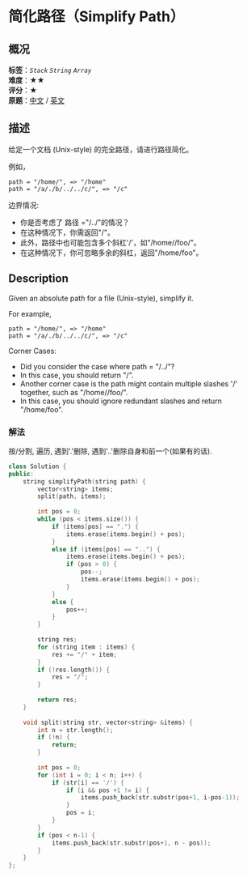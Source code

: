 # 简化路径（Simplify Path）
## 概况
**标签**：*`Stack`*  *`String`*  *`Array`*<br>
**难度**：★★<br>
**评分**：★<br>
**原题**：[中文](https://leetcode-cn.com/problems/simplify-path) / [英文](https://leetcode.com/problems/simplify-path)

## 描述
给定一个文档 (Unix-style) 的完全路径，请进行路径简化。

例如，
```
path = "/home/", => "/home"
path = "/a/./b/../../c/", => "/c"
```

边界情况:

- 你是否考虑了 路径 ="/../"的情况？
- 在这种情况下，你需返回"/"。
- 此外，路径中也可能包含多个斜杠&#39;/&#39;，如"/home//foo/"。
- 在这种情况下，你可忽略多余的斜杠，返回"/home/foo"。

## Description
Given an absolute path for a file (Unix-style), simplify it.

For example,
```
path = "/home/", => "/home"
path = "/a/./b/../../c/", => "/c"
```

Corner Cases:

- Did you consider the case where path = "/../"?
- In this case, you should return "/".
- Another corner case is the path might contain multiple slashes &#39;/&#39; together, such as 
 "/home//foo/".
- In this case, you should ignore redundant slashes and return "/home/foo".


### 解法
按/分割, 遍历, 遇到'.'删除, 遇到'..'删除自身和前一个(如果有的话).
```c++
class Solution {
public:
    string simplifyPath(string path) {
        vector<string> items;
        split(path, items);
        
        int pos = 0;
        while (pos < items.size()) {
            if (items[pos] == ".") {
                items.erase(items.begin() + pos);
            }
            else if (items[pos] == "..") {
                items.erase(items.begin() + pos);
                if (pos > 0) {
                    pos--;
                    items.erase(items.begin() + pos);
                }
            }
            else {
                pos++;
            }
        }
        
        string res;
        for (string item : items) {
            res += "/" + item;
        }
        if (!res.length()) {
            res = "/";
        }
        
        return res;
    }
    
    void split(string str, vector<string> &items) {
        int n = str.length();
        if (!n) {
            return;
        }
        
        int pos = 0;
        for (int i = 0; i < n; i++) {
            if (str[i] == '/') {
                if (i && pos +1 != i) {
                    items.push_back(str.substr(pos+1, i-pos-1));
                }
                pos = i;
            }
        }
        if (pos < n-1) {
            items.push_back(str.substr(pos+1, n - pos));
        }
    }
};
```